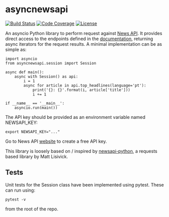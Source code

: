 # asyncnewsapi

[![Build Status](https://travis-ci.org/pkpinto/asyncnewsapi.svg?branch=master)](https://travis-ci.com/pkpinto/asyncnewsapi)
[![Code Coverage](https://codecov.io/gh/pkpinto/asyncnewsapi/branch/master/graph/badge.svg)](https://codecov.io/gh/pkpinto/asyncnewsapi)
[![License](https://img.shields.io/badge/License-Apache%202.0-blue.svg)](https://opensource.org/licenses/Apache-2.0)

An asyncio Python library to perform request against [News API](https://newsapi.org). It provides direct access to the endpoints defined in the [documentation](https://newsapi.org/docs/endpoints), returning async iterators for the request results. A minimal implementation can be as simple as:
```
import asyncio
from asyncnewsapi.session import Session

async def main():
    async with Session() as api:
        i = 1
        async for article in api.top_headlines(language='pt'):
            print('{}: {}'.format(i, article['title']))
            i += 1

if __name__ == '__main__':
    asyncio.run(main())
```

The API key should be provided as an environment variable named NEWSAPI_KEY:
```
export NEWSAPI_KEY="..."
```
Go to News API [website](https://newsapi.org) to create a free API key.

This library is loosely based on / inspired by [newsapi-python](https://github.com/mattlisiv/newsapi-python), a requests based library by Matt Lisivick.

## Tests

Unit tests for the Session class have been implemented using pytest. These can run using:
```
pytest -v
```
from the root of the repo.
